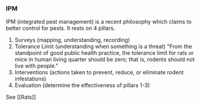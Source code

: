 ### IPM
IPM (integrated pest management) is a recent philosophy which claims to better control for pests. It rests on 4 pillars.
1. Surveys (mapping, understanding, recording)
2. Tolerance Limit (understanding when something is a threat)
	"From the standpoint of good public health practice, the tolerance limit for rats or mice in human living quarter should be zero; that is, rodents should not live with people."
3. Interventions (actions taken to prevent, reduce, or eliminate rodent infestations)
4. Evaluation (determine the effectiveness of pillars 1-3)

See [[Rats]]